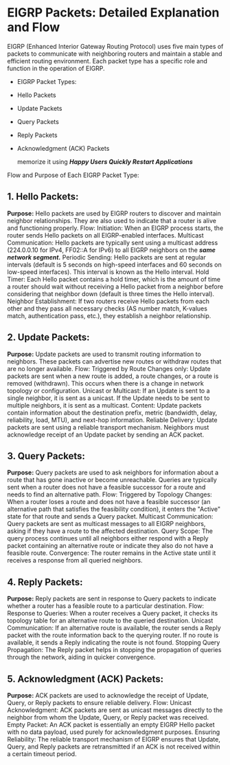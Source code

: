# EIGRP Packets: Detailed Explanation and Flow

EIGRP (Enhanced Interior Gateway Routing Protocol) uses five main types of packets to communicate with neighboring routers and maintain a stable and efficient routing environment. Each packet type has a specific role and function in the operation of EIGRP. 

- EIGRP Packet Types:
 - Hello Packets
 - Update Packets
 - Query Packets
 - Reply Packets
 - Acknowledgment (ACK) Packets

    memorize it using ***Happy Users Quickly Restart Applications***

Flow and Purpose of Each EIGRP Packet Type:
## 1. Hello Packets:
**Purpose:** Hello packets are used by EIGRP routers to discover and maintain neighbor relationships. They are also used to indicate that a router is alive and functioning properly.
    Flow:
        Initiation: When an EIGRP process starts, the router sends Hello packets on all EIGRP-enabled interfaces.
        Multicast Communication: Hello packets are typically sent using a multicast address (224.0.0.10 for IPv4, FF02::A for IPv6) to all EIGRP neighbors on the ***same network segment.***
        Periodic Sending: Hello packets are sent at regular intervals (default is 5 seconds on high-speed interfaces and 60 seconds on low-speed interfaces). This interval is known as the Hello interval.
        Hold Timer: Each Hello packet contains a hold timer, which is the amount of time a router should wait without receiving a Hello packet from a neighbor before considering that neighbor down (default is three times the Hello interval).
        Neighbor Establishment: If two routers receive Hello packets from each other and they pass all necessary checks (AS number match, K-values match, authentication pass, etc.), they establish a neighbor relationship.

## 2. Update Packets:

**Purpose:** Update packets are used to transmit routing information to neighbors. These packets can advertise new routes or withdraw routes that are no longer available.
    Flow:
        Triggered by Route Changes only: Update packets are sent when a new route is added, a route changes, or a route is removed (withdrawn). This occurs when there is a change in network topology or configuration.
        Unicast or Multicast: If an Update is sent to a single neighbor, it is sent as a unicast. If the Update needs to be sent to multiple neighbors, it is sent as a multicast.
        Content: Update packets contain information about the destination prefix, metric (bandwidth, delay, reliability, load, MTU), and next-hop information.
        Reliable Delivery: Update packets are sent using a reliable transport mechanism. Neighbors must acknowledge receipt of an Update packet by sending an ACK packet.

## 3. Query Packets:

**Purpose:** Query packets are used to ask neighbors for information about a route that has gone inactive or become unreachable. Queries are typically sent when a router does not have a feasible successor for a route and needs to find an alternative path.
    Flow:
        Triggered by Topology Changes: When a router loses a route and does not have a feasible successor (an alternative path that satisfies the feasibility condition), it enters the "Active" state for that route and sends a Query packet.
        Multicast Communication: Query packets are sent as multicast messages to all EIGRP neighbors, asking if they have a route to the affected destination.
        Query Scope: The query process continues until all neighbors either respond with a Reply packet containing an alternative route or indicate they also do not have a feasible route.
        Convergence: The router remains in the Active state until it receives a response from all queried neighbors.

## 4. Reply Packets:

**Purpose:** Reply packets are sent in response to Query packets to indicate whether a router has a feasible route to a particular destination.
    Flow:
        Response to Queries: When a router receives a Query packet, it checks its topology table for an alternative route to the queried destination.
        Unicast Communication: If an alternative route is available, the router sends a Reply packet with the route information back to the querying router. If no route is available, it sends a Reply indicating the route is not found.
        Stopping Query Propagation: The Reply packet helps in stopping the propagation of queries through the network, aiding in quicker convergence.

## 5. Acknowledgment (ACK) Packets:

**Purpose:** ACK packets are used to acknowledge the receipt of Update, Query, or Reply packets to ensure reliable delivery.
    Flow:
        Unicast Acknowledgment: ACK packets are sent as unicast messages directly to the neighbor from whom the Update, Query, or Reply packet was received.
        Empty Packet: An ACK packet is essentially an empty EIGRP Hello packet with no data payload, used purely for acknowledgment purposes.
        Ensuring Reliability: The reliable transport mechanism of EIGRP ensures that Update, Query, and Reply packets are retransmitted if an ACK is not received within a certain timeout period.

